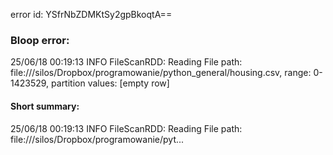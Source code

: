 error id: YSfrNbZDMKtSy2gpBkoqtA==
### Bloop error:

25/06/18 00:19:13 INFO FileScanRDD: Reading File path: file://<HOME>/silos/Dropbox/programowanie/python_general/housing.csv, range: 0-1423529, partition values: [empty row]
#### Short summary: 

25/06/18 00:19:13 INFO FileScanRDD: Reading File path: file://<HOME>/silos/Dropbox/programowanie/pyt...